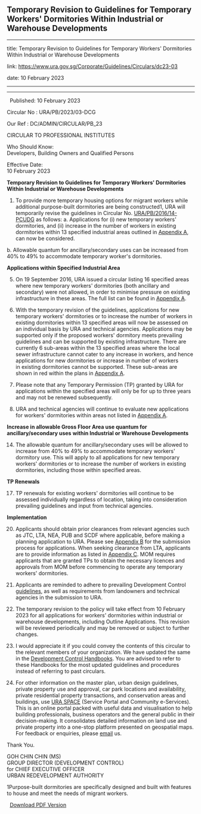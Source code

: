 ## Temporary Revision to Guidelines for Temporary Workers' Dormitories Within Industrial or Warehouse Developments
---
title: Temporary Revision to Guidelines for Temporary Workers' Dormitories Within Industrial or Warehouse Developments

link: https://www.ura.gov.sg/Corporate/Guidelines/Circulars/dc23-03

date: 10 February 2023

---

---------------------------------------------------------------------------------------------------------------

  Published: 10 February 2023

Circular No : URA/PB/2023/03-DCG

Our Ref : DC/ADMIN/CIRCULAR/PB\_23

  

CIRCULAR TO PROFESSIONAL INSTITUTES

  

Who Should Know:  
Developers, Building Owners and Qualified Persons

  

Effective Date:  
10 February 2023

  

**Temporary Revision to Guidelines for Temporary Workers' Dormitories Within Industrial or Warehouse Developments**

1.  To provide more temporary housing options for migrant workers while additional purpose-built dormitories are being constructed1, URA will temporarily revise the guidelines in Circular No. [URA/PB/2016/14-PCUDG](https://www.ura.gov.sg/Corporate/Guidelines/Circulars/dc16-14) as follows:
a. Applications for (i) new temporary workers' dormitories, and (ii) increase in the number of workers in existing dormitories within 13 specified industrial areas outlined in [Appendix A](https://www.ura.gov.sg/-/media/Corporate/Guidelines/Development-control/Circulars/2023/Feb/dc23-03-Appendices-A-B-C.pdf), can now be considered.

b. Allowable quantum for ancillary/secondary uses can be increased from 40% to 49% to accommodate temporary worker's dormitories.

**Applications within Specified Industrial Area**

5.  On 19 September 2016, URA issued a circular listing 16 specified areas where new temporary workers' dormitories (both ancillary and secondary) were not allowed, in order to minimise pressure on existing infrastructure in these areas. The full list can be found in [Appendix A](https://www.ura.gov.sg/-/media/Corporate/Guidelines/Development-control/Circulars/2023/Feb/dc23-03-Appendices-A-B-C.pdf).
  
7.  With the temporary revision of the guidelines, applications for new temporary workers' dormitories or to increase the number of workers in existing dormitories within 13 specified areas will now be assessed on an individual basis by URA and technical agencies. Applications may be supported only if the proposed workers' dormitory meets prevailing guidelines and can be supported by existing infrastructure. There are currently 6 sub-areas within the 13 specified areas where the local sewer infrastructure cannot cater to any increase in workers, and hence applications for new dormitories or increase in number of workers in existing dormitories cannot be supported. These sub-areas are shown in red within the plans in [Appendix A](https://www.ura.gov.sg/-/media/Corporate/Guidelines/Development-control/Circulars/2023/Feb/dc23-03-Appendices-A-B-C.pdf).
  
9.  Please note that any Temporary Permission (TP) granted by URA for applications within the specified areas will only be for up to three years and may not be renewed subsequently.
  
11.  URA and technical agencies will continue to evaluate new applications for workers' dormitories within areas not listed in [Appendix A](https://www.ura.gov.sg/-/media/Corporate/Guidelines/Development-control/Circulars/2023/Feb/dc23-03-Appendices-A-B-C.pdf).
  
**Increase in allowable Gross Floor Area use quantum for ancillary/secondary uses** **within Industrial or Warehouse Developments**

14.  The allowable quantum for ancillary/secondary uses will be allowed to increase from 40% to 49% to accommodate temporary workers' dormitory use. This will apply to all applications for new temporary workers' dormitories or to increase the number of workers in existing dormitories, including those within specified areas.
  
**TP Renewals**

17.  TP renewals for existing workers' dormitories will continue to be assessed individually regardless of location, taking into consideration prevailing guidelines and input from technical agencies.
  
**Implementation**

20.  Applicants should obtain prior clearances from relevant agencies such as JTC, LTA, NEA, PUB and SCDF where applicable, before making a planning application to URA. Please see [Appendix B](https://www.ura.gov.sg/-/media/Corporate/Guidelines/Development-control/Circulars/2023/Feb/dc23-03-Appendices-A-B-C.pdf) for the submission process for applications. When seeking clearance from LTA, applicants are to provide information as listed in [Appendix C](https://www.ura.gov.sg/-/media/Corporate/Guidelines/Development-control/Circulars/2023/Feb/dc23-03-Appendices-A-B-C.pdf). MOM requires applicants that are granted TPs to obtain the necessary licences and approvals from MOM before commencing to operate any temporary workers' dormitories.
  
22.  Applicants are reminded to adhere to prevailing Development Control [guidelines](https://www.ura.gov.sg/Corporate/Guidelines/Development-Control), as well as requirements from landowners and technical agencies in the submission to URA.
  
24.  The temporary revision to the policy will take effect from 10 February 2023 for all applications for workers' dormitories within industrial or warehouse developments, including Outline Applications. This revision will be reviewed periodically and may be removed or subject to further changes.
  
26.  I would appreciate it if you could convey the contents of this circular to the relevant members of your organization. We have updated the same in the [Development Control Handbooks](https://www.ura.gov.sg/Corporate/Guidelines/Development-Control). You are advised to refer to these Handbooks for the most updated guidelines and procedures instead of referring to past circulars.
  
28.  For other information on the master plan, urban design guidelines, private property use and approval, car park locations and availability, private residential property transactions, and conservation areas and buildings, use [URA SPACE](https://www.ura.gov.sg/maps/) (Service Portal and Community e-Services). This is an online portal packed with useful data and visualisation to help building professionals, business operators and the general public in their decision-making. It consolidates detailed information on land use and private property into a one-stop platform presented on geospatial maps. For feedback or enquiries, please [email](https://www.ura.gov.sg/feedbackWeb/contactus_feedback.jsp) us.

Thank You.  
  
GOH CHIN CHIN (MS)  
GROUP DIRECTOR (DEVELOPMENT CONTROL)  
for CHIEF EXECUTIVE OFFICER  
URBAN REDEVELOPMENT AUTHORITY





1Purpose-built dormitories are specifically designed and built with features to house and meet the needs of migrant workers.

  



  [Download PDF Version](https://www.ura.gov.sg/services/download_file.aspx?f={E8818DEA-4E4E-4226-9827-CA15DF30A059})

